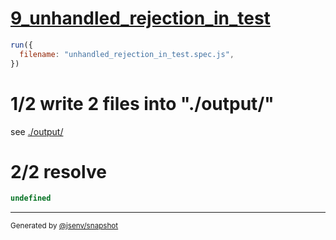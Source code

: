 # [9_unhandled_rejection_in_test](../../test_plan_logs_node.test.mjs#L149)

```js
run({
  filename: "unhandled_rejection_in_test.spec.js",
})
```

# 1/2 write 2 files into "./output/"

see [./output/](./output/)

# 2/2 resolve

```js
undefined
```

---

<sub>
  Generated by <a href="https://github.com/jsenv/core/tree/main/packages/independent/snapshot">@jsenv/snapshot</a>
</sub>
